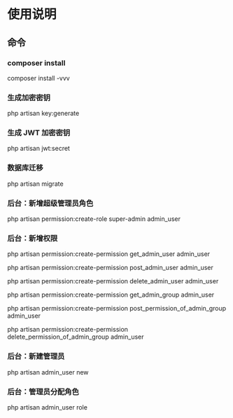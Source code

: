 # 使用说明

## 命令

### composer install

composer install -vvv

### 生成加密密钥

php artisan key:generate

### 生成 JWT 加密密钥

php artisan jwt:secret

### 数据库迁移

php artisan migrate

### 后台：新增超级管理员角色

php artisan permission:create-role super-admin admin_user

### 后台：新增权限

php artisan permission:create-permission get_admin_user admin_user

php artisan permission:create-permission post_admin_user admin_user

php artisan permission:create-permission delete_admin_user admin_user

php artisan permission:create-permission get_admin_group admin_user

php artisan permission:create-permission post_permission_of_admin_group admin_user

php artisan permission:create-permission delete_permission_of_admin_group admin_user

### 后台：新建管理员

php artisan admin_user new

### 后台：管理员分配角色

php artisan admin_user role